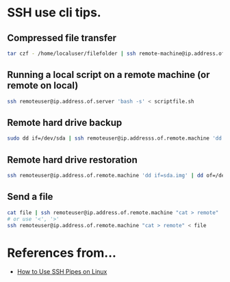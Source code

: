 # SSH use cli tips.

## Compressed file transfer
```sh
tar czf - /home/localuser/filefolder | ssh remote-machine@ip.address.of.remote.machine tar -xvzf -C /home/remoteuser/
```

## Running a local script on a remote machine (or remote on local)
```sh
ssh remoteuser@ip.address.of.server 'bash -s' < scriptfile.sh
```

## Remote hard drive backup
```sh
sudo dd if=/dev/sda | ssh remoteuser@ip.addresss.of.remote.machine 'dd of=sda.img'
```

## Remote hard drive restoration
```sh
ssh remoteuser@ip.address.of.remote.machine 'dd if=sda.img' | dd of=/dev/sda
```

## Send a file
```sh
cat file | ssh remoteuser@ip.address.of.remote.machine "cat > remote"
# or use '<', '>'
ssh remoteuser@ip.address.of.remote.machine "cat > remote" < file
```

# References from...
- [How to Use SSH Pipes on Linux](https://www.maketecheasier.com/ssh-pipes-linux/)


